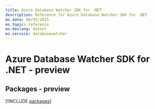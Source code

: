 ```yaml
---
title: Azure Database Watcher SDK for .NET
description: Reference for Azure Database Watcher SDK for .NET
ms.date: 06/02/2025
ms.topic: reference
ms.devlang: dotnet
ms.service: databasewatcher
---
```

# Azure Database Watcher SDK for .NET - preview
## Packages - preview
[!INCLUDE [packages](database-watcher-index.md)]